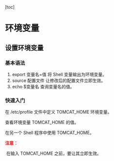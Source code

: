 [toc]

# 环境变量

## 设置环境变量

### 基本语法

1. export 变量名=值
   将 Shell 变量输出为环境变量。
2. source 配置文件
   让修改后的配置文件立即生效。
3. echo $变量名
   查询变量名的值。

### 快速入门

在 /etc/profile 文件中定义 TOMCAT_HOME 环境变量。

查看环境变量 TOMCAT_HOME 的值。

在另一个 Shell 程序中使用 TOMCAT_HOME。

**<span style="color: red">注意：</span>**

​	在输入 TOMCAT_HOME 之前，要让其立即生效。
